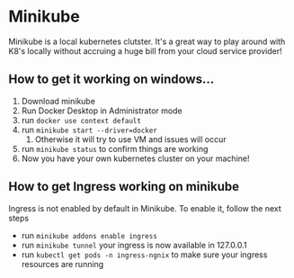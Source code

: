 # Minikube
Minikube is a local kubernetes clutster. It's a great way to play around with K8's locally without accruing a huge bill from your cloud service provider!

## How to get it working on windows...
1. Download minikube
2. Run Docker Desktop in Administrator mode
3. run `docker use context default`
4. run `minikube start --driver=docker`
   1. Otherwise it will try to use VM and issues will occur
5. run `minikube status` to confirm things are working
6. Now you have your own kubernetes cluster on your machine!

## How to get Ingress working on minikube
Ingress is not enabled by default in Minikube. To enable it, follow the next steps
- run `minikube addons enable ingress`
- run `minikube tunnel` your ingress is now available in 127.0.0.1
- run `kubectl get pods -n ingress-ngnix` to make sure your ingress resources are running
